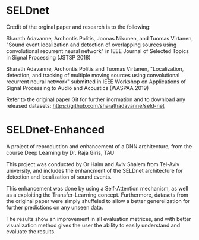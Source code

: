 # SELDnet
Credit of the orginal paper and research is to the following:

Sharath Adavanne, Archontis Politis, Joonas Nikunen, and Tuomas Virtanen, "Sound event localization and detection of overlapping sources using convolutional recurrent neural network" in IEEE Journal of Selected Topics in Signal Processing (JSTSP 2018)

Sharath Adavanne, Archontis Politis and Tuomas Virtanen, "Localization, detection, and tracking of multiple moving sources using convolutional recurrent neural network" submitted in IEEE Workshop on Applications of Signal Processing to Audio and Acoustics (WASPAA 2019)

Refer to the original paper Git for further inormation and to download any released datasets: https://github.com/sharathadavanne/seld-net 

# SELDnet-Enhanced
A project of reproduction and enhancement of a DNN architecture, from the course Deep Learning by Dr. Raja Giris, TAU

This project was conducted by Or Haim and Aviv Shalem from Tel-Aviv university, and includes the enhancment of the SELDnet architecture for detection and localization of sound events.

This enhancement was done by using a Self-Attention mechanism, as well as a exploiting the Transfer-Learning concept. Furthermore, datasets from the original paper were simply shuffeled to allow a better generelization for further predictions on any unseen data. 

The results show an improvement in all evaluation metrices, and with better visualization method gives the user the ability to easily understand and evaluate the results.
